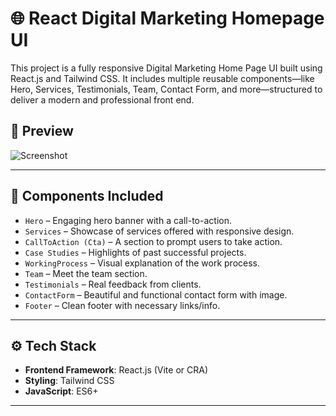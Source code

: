 # 🌐 React Digital Marketing Homepage UI

This project is a fully responsive Digital Marketing Home Page UI built using React.js and Tailwind CSS. It includes multiple reusable components—like Hero, Services, Testimonials, Team, Contact Form, and more—structured to deliver a modern and professional front end.

## 📸 Preview

![Screenshot](./preview.png) <!-- Add an actual image or remove this line -->

---

## 🧩 Components Included

- `Hero` – Engaging hero banner with a call-to-action.
- `Services` – Showcase of services offered with responsive design.
- `CallToAction (Cta)` – A section to prompt users to take action.
- `Case Studies` – Highlights of past successful projects.
- `WorkingProcess` – Visual explanation of the work process.
- `Team` – Meet the team section.
- `Testimonials` – Real feedback from clients.
- `ContactForm` – Beautiful and functional contact form with image.
- `Footer` – Clean footer with necessary links/info.

---

## ⚙️ Tech Stack

- **Frontend Framework**: React.js (Vite or CRA)
- **Styling**: Tailwind CSS
- **JavaScript**: ES6+

---




